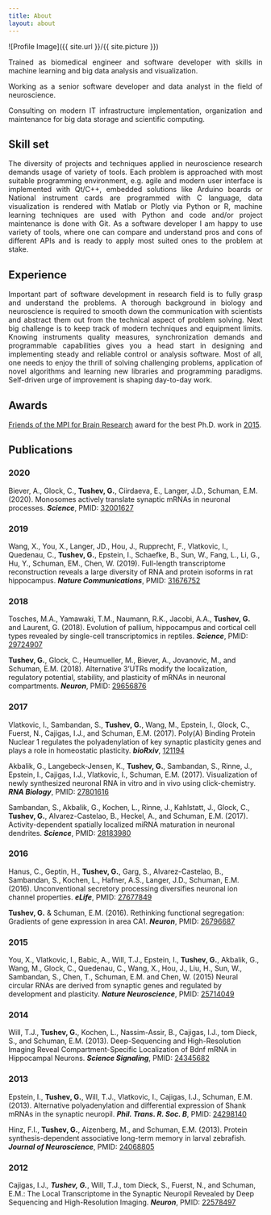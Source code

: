 ```yaml
---
title: About
layout: about
---
```

![Profile Image]({{ site.url }}/{{ site.picture }})

<p align="justify">Trained as biomedical engineer and software developer with skills in machine learning and big data analysis and visualization.</p>

<p align="justify">Working as a senior software developer and data analyst in the field of neuroscience. </p>

<p align="justify">Consulting on modern IT infrastructure implementation, organization and maintenance for big data storage and scientific computing.</p>

<div class="breaker"></div>

<h2>Skill set</h2>

<p  align="justify">The diversity of projects and techniques applied in neuroscience research demands usage of variety of tools. Each problem is approached with most suitable programming environment, e.g. agile and modern user interface is implemented with Qt/C++, embedded solutions like Arduino boards or National instrument cards are programmed with C language, data visualization is rendered with Matlab or Plotly via Python or R, machine learning techniques are used with Python and code and/or project maintenance is done with Git. As a software developer I am happy to use variety of tools, where one can compare and understand pros and cons of different APIs and is ready to apply most suited ones to the problem at stake.</p>
        
<div id="chart_skills"></div>
        
<div class="breaker"></div>

<h2>Experience</h2>

<p align="justify">Important part of software development in research field is to fully grasp and understand the problems. A thorough background in biology and neuroscience is required to smooth down the communication with scientists and abstract them out from the technical aspect of problem solving. Next big challenge is to keep track of modern techniques and equipment limits. Knowing instruments quality measures, synchronization demands and programmable capabilities gives you a head start in designing and implementing steady and reliable control or analysis software. Most of all, one needs to enjoy the thrill of solving challenging problems, application of novel algorithms and learning new libraries and programming paradigms. Self-driven urge of improvement is shaping day-to-day work.</p>
    
<div id="chart_experience"></div>

<div class="breaker"></div>

## Awards

[Friends of the MPI for Brain Research](https://brain.mpg.de/services/become-a-friend/) award for the best Ph.D. work in [2015](https://brain.mpg.de/fileadmin/user_upload/images/Friends/Newsletter_2_2015.pdf).

<div class="breaker"></div>

<h2>Publications</h2>

### 2020
Biever, A., Glock, C., **Tushev, G.**, Ciirdaeva, E., Langer, J.D., Schuman, E.M. (2020). Monosomes actively translate synaptic mRNAs in neuronal processes. ***Science***, PMID: [32001627](https://www.ncbi.nlm.nih.gov/pubmed/32001627)

### 2019
Wang, X., You, X., Langer, JD., Hou, J., Rupprecht, F., Vlatkovic, I., Quedenau, C., **Tushev, G.**, Epstein, I., Schaefke, B., Sun, W., Fang, L., Li, G., Hu, Y., Schuman, EM., Chen, W. (2019). Full-length transcriptome reconstruction reveals a large diversity of RNA and protein isoforms in rat hippocampus. ***Nature Communications***, PMID: [31676752](https://www.ncbi.nlm.nih.gov/pubmed/31676752)

### 2018
Tosches, M.A., Yamawaki, T.M., Naumann, R.K., Jacobi, A.A., **Tushev, G.** and Laurent, G. (2018). Evolution of pallium, hippocampus and cortical cell types revealed by single-cell transcriptomics in reptiles. ***Science***,
PMID: [29724907](https://www.ncbi.nlm.nih.gov/pubmed/29724907)

**Tushev, G.**, Glock, C., Heumueller, M., Biever, A., Jovanovic, M., and Schuman, E.M. (2018). Alternative 3’UTRs modify the localization, regulatory potential, stability, and plasticity of mRNAs in neuronal compartments. ***Neuron***, PMID: [29656876](https://www.ncbi.nlm.nih.gov/pubmed/29656876/)

### 2017
Vlatkovic, I., Sambandan, S., **Tushev, G.**, Wang, M., Epstein, I., Glock, C., Fuerst, N., Cajigas, I.J., and Schuman, E.M. (2017). Poly(A) Binding Protein Nuclear 1 regulates the polyadenylation of key synaptic plasticity genes and plays a role in homeostatic plasticity. ***bioRxiv***, [121194](https://www.biorxiv.org/content/early/2017/03/27/121194)

Akbalik, G., Langebeck-Jensen, K., **Tushev, G.**, Sambandan, S., Rinne, J., Epstein, I., Cajigas, I.J., Vlatkovic, I., Schuman, E.M. (2017). Visualization of newly synthesized neuronal RNA in vitro and in vivo using click-chemistry. ***RNA Biology***, PMID: [27801616](https://www.ncbi.nlm.nih.gov/pubmed/27801616/)

Sambandan, S., Akbalik, G., Kochen, L., Rinne, J., Kahlstatt, J., Glock, C., **Tushev, G.**, Alvarez-Castelao, B., Heckel, A., and Schuman, E.M. (2017). Activity-dependent spatially localized miRNA maturation in neuronal dendrites. ***Science***, PMID: [28183980](https://www.ncbi.nlm.nih.gov/pubmed/28183980)

### 2016
Hanus, C., Geptin, H., **Tushev, G.**, Garg, S., Alvarez-Castelao, B., Sambandan, S., Kochen, L., Hafner, A.S., Langer, J.D., Schuman, E.M. (2016). Unconventional secretory processing diversifies neuronal ion channel properties. ***eLife***, PMID: [27677849](https://www.ncbi.nlm.nih.gov/pubmed/27677849)

**Tushev, G.** & Schuman, E.M. (2016). Rethinking functional segregation: Gradients of gene expression in area CA1. ***Neuron***, PMID: [26796687](https://www.ncbi.nlm.nih.gov/pubmed/26796687)

### 2015
You, X., Vlatkovic, I., Babic, A., Will, T.J., Epstein, I., **Tushev, G.**, Akbalik, G., Wang, M., Glock, C., Quedenau, C., Wang, X., Hou, J., Liu, H., Sun, W., Sambandan, S., Chen, T., Schuman, E.M. and Chen, W.  (2015) Neural circular RNAs are derived from synaptic genes and regulated by development and plasticity. ***Nature Neuroscience***, PMID: [25714049](https://www.ncbi.nlm.nih.gov/pubmed/25714049)

### 2014
Will, T.J., **Tushev, G.**, Kochen, L., Nassim-Assir, B., Cajigas, I.J., tom Dieck, S., and Schuman, E.M. (2013). Deep-Sequencing and High-Resolution Imaging Reveal Compartment-Specific Localization of Bdnf mRNA in Hippocampal Neurons. ***Science Signaling***, PMID: [24345682](https://www.ncbi.nlm.nih.gov/pubmed/24345682)

### 2013
Epstein, I., **Tushev, G.**, Will, T.J., Vlatkovic, I., Cajigas, I.J., Schuman, E.M. (2013). Alternative polyadenylation and differential expression of Shank mRNAs in the synaptic neuropil. ***Phil. Trans. R. Soc. B***, PMID: [24298140](https://www.ncbi.nlm.nih.gov/pubmed/24298140)

Hinz, F.I., **Tushev, G.**, Aizenberg, M., and Schuman, E.M. (2013). Protein synthesis-dependent associative long-term memory in larval zebrafish. ***Journal of Neuroscience***, PMID: [24068805](https://www.ncbi.nlm.nih.gov/pubmed/24068805)

### 2012
Cajigas, I.J.*, **Tushev, G.***, Will, T.J., tom Dieck, S., Fuerst, N., and Schuman, E.M.: The Local Transcriptome in the Synaptic Neuropil Revealed by Deep Sequencing and High-Resolution Imaging. ***Neuron***, PMID: [22578497](https://www.ncbi.nlm.nih.gov/pubmed/22578497)
